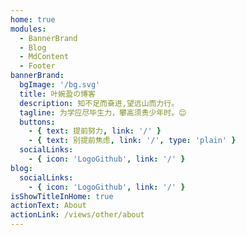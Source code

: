 ```yaml
---
home: true
modules:
  - BannerBrand
  - Blog
  - MdContent
  - Footer
bannerBrand:
  bgImage: '/bg.svg'
  title: 叶婉盈の博客
  description: 知不足而奋进,望远山而力行。
  tagline: 为学应尽毕生力，攀高须贵少年时。😊
  buttons:
    - { text: 提前努力, link: '/' }
    - { text: 别提前焦虑, link: '/', type: 'plain' }
  socialLinks:
    - { icon: 'LogoGithub', link: '/' }
blog:
  socialLinks: 
    - { icon: 'LogoGithub', link: '/' }
isShowTitleInHome: true
actionText: About
actionLink: /views/other/about
---
```

